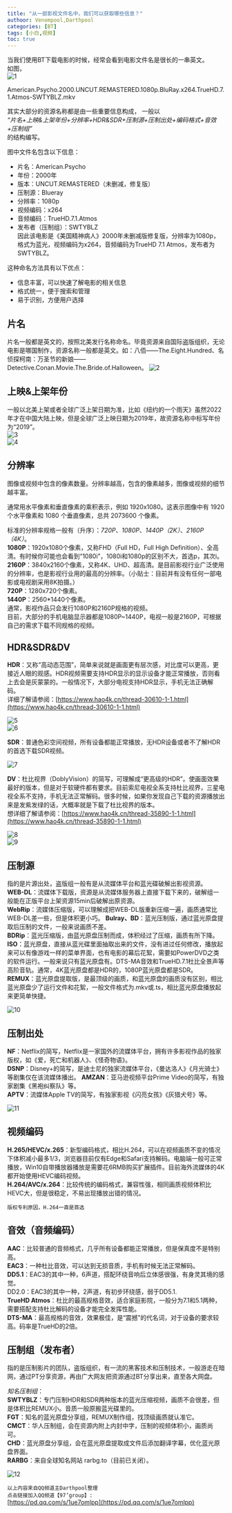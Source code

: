 ```yaml
---
title: "从一部影视文件名中，我们可以获取哪些信息？"
authoor: Venompool,Darthpool
categories: [BT]
tags: [小白,视频]
toc: true
---
```

  
当我们使用BT下载电影的时候，经常会看到电影文件名是很长的一串英文。  
如图，  
![1](https://image.venompool.fun/blog.v.fun/231204/1.png)  
  
American.Psycho.2000.UNCUT.REMASTERED.1080p.BluRay.x264.TrueHD.7.1.Atmos-SWTYBLZ.mkv
  
其实大部分的资源名称都是由一些重要信息构成， 
一般以  
*“片名+上映&上架年份+分辨率+HDR&SDR+压制源+压制出处+编码格式+音效+压制组”*   
的结构编写。 
  
图中文件名包含以下信息：  
  
* 片名：American.Psycho  
* 年份：2000年  
* 版本：UNCUT.REMASTERED（未删减，修复版）  
* 压制源：Blueray  
* 分辨率：1080p   
* 视频编码：x264  
* 音频编码：TrueHD.7.1.Atmos  
* 发布者（压制组）：SWTYBLZ  
因此该电影是《美国精神病人》2000年未删减版修复版，分辨率为1080p，格式为蓝光，视频编码为x264，音频编码为TrueHD 7.1 Atmos，发布者为SWTYBLZ。  
  
这种命名方法具有以下优点：
* 信息丰富，可以快速了解电影的相关信息  
* 格式统一，便于搜索和管理  
* 易于识别，方便用户选择  
  

## 片名

片名一般都是英文的，按照北美发行名称命名。毕竟资源来自国际盗版组织，无论电影是哪国制作，资源名称一般都是英文。如：八佰——The.Eight.Hundred、名侦探柯南：万圣节的新娘——Detective.Conan.Movie.The.Bride.of.Halloween。 
![2](https://image.venompool.fun/blog.v.fun/231204/2.jpg)

## 上映&上架年份

一般以北美上架或者全球广泛上架日期为准，比如《纽约的一个雨天》虽然2022年才在中国大陆上映，但是全球广泛上映日期为2019年，故资源名称中标写年份为“2019”。  
![3](https://image.venompool.fun/blog.v.fun/231204/3.jpg)  
![4](https://image.venompool.fun/blog.v.fun/231204/4.jpg)  

## 分辨率

图像或视频中包含的像素数量。分辨率越高，包含的像素越多，图像或视频的细节越丰富。  
  
通常用水平像素和垂直像素的乘积表示，例如 1920x1080。这表示图像中有 1920 个水平像素和 1080 个垂直像素，总共 2073600 个像素。  
  
标准的分辨率规格一般有（升序）：*720P*、*1080P*、*1440P（2K）*、*2160P（4K）*。  
**1080P**：1920x1080个像素，又称FHD（Full HD，Full High Definition）、全高清。有时候你可能也会看到“1080i”，1080i和1080p的区别不大，首选p，其次i。   
**2160P**：3840x2160个像素，又称4K、UHD、超高清。是目前影视行业广泛使用的分辨率，也是影视行业用的最高的分辨率。（小贴士：目前并有没有任何一部电影或电视剧采用8K拍摄。）   
**720P**：1280x720个像素。  
**1440P**：2560*1440个像素。     
通常，影视作品只会发行1080P和2160P规格的视频。   
目前，大部分的手机电脑显示器都是1080P~1440P，电视一般是2160P，可根据自己的需求下载不同规格的视频。  

## HDR&SDR&DV

**HDR**：又称“高动态范围”，简单来说就是画面更有层次感，对比度可以更高，更接近人眼的观感。HDR视频需要支持HDR显示的显示设备才能正常播放，否则看上去会是灰蒙蒙的。一般情况下，大部分电视支持HDR显示，手机无法正确解码。  
详细了解请参阅：[https://www.hao4k.cn/thread-30610-1-1.html](https://www.hao4k.cn/thread-30610-1-1.html)  
  
![5](https://image.venompool.fun/blog.v.fun/231204/5.jpg)    
![6](https://image.venompool.fun/blog.v.fun/231204/6.jpg)  
  
**SDR**：普通色彩空间视频，所有设备都能正常播放，无HDR设备或者不了解HDR的首选下载SDR视频。  
  
![7](https://image.venompool.fun/blog.v.fun/231204/7.jpg)  
  
**DV**：杜比视界（DoblyVision）的简写，可理解成“更高级的HDR”。使画面效果最好的版本，但是对于软硬件都有要求。目前索尼电视全系支持杜比视界，三星电视全系不支持，手机无法正常解码。很多时候，如果你发现自己下载的资源播放出来是发紫发绿的话，大概率就是下载了杜比视界的版本。  
想详细了解请参阅：[https://www.hao4k.cn/thread-35890-1-1.html](https://www.hao4k.cn/thread-35890-1-1.html)  
  
![8](https://image.venompool.fun/blog.v.fun/231204/8.jpg)  
![9](https://image.venompool.fun/blog.v.fun/231204/9.jpg)  

## 压制源

指的是片源出处，盗版组一般有是从流媒体平台和蓝光碟破解出影视资源。  
**WEB-DL**：流媒体下载版，资源是从流媒体服务器上直接下载下来的，破解组一般能在正版平台上架资源15min后破解出原资源。  
**WebRip**：流媒体压缩版，可以理解成把WEB-DL版重新压缩一遍，画质通常比WEB-DL差一些，但是体积更小巧。 
**Bulray、BD**：蓝光压制版，通过蓝光原盘提取后压制的文件，一般来说画质不差。  
**BDRip**：蓝光压缩版，由蓝光原盘压制而成，体积经过了压缩，画质有所下降。  
**ISO**：蓝光原盘，直接从蓝光碟里面抽取出来的文件，没有进过任何修改，播放起来可以有像游戏一样的菜单界面，也有电影的幕后花絮，需要如PowerDVD之类的软件运行。一般来说只有蓝光原盘有。DTS-MA音效和TrueHD.7.1杜比全景声等高阶音轨。通常，4K蓝光原盘都是HDR的，1080P蓝光原盘都是SDR。  
**REMUX**：蓝光原盘提取版，是最顶级的画质，和蓝光原盘的画质没有区别，相比蓝光原盘少了运行文件和花絮，一般文件格式为.mkv或.ts，相比蓝光原盘播放起来更简单快捷。  
  
![10](https://image.venompool.fun/blog.v.fun/231204/10.jpg)  

## 压制出处

**NF**：Netflix的简写，Netflix是一家国外的流媒体平台，拥有许多影视作品的独家版权，如《爱，死亡和机器人》、《怪奇物语》。  
**DSNP**：Disney+的简写，是迪士尼的独家流媒体平台，《曼达洛人》《月光骑士》等剧集仅在该流媒体播出。 
**AMZAN**：亚马逊视频平台Prime Video的简写，有独家剧集《黑袍纠察队》等。  
**APTV**：流媒体Apple TV的简写，有独家影视《闪亮女孩》《灰猎犬号》等。  
  
![11](https://image.venompool.fun/blog.v.fun/231204/11.webp)  

## 视频编码

**H.265/HEVC/x.265**：新型编码格式，相比H.264，可以在视频画质不变的情况下体积减小最多1/3，浏览器目前仅有Edge和Safari支持解码。电脑端一般可正常播放，Win10自带播放器播放是需要花6RMB购买扩展插件。目前海外流媒体的4K都开始使用HEVC编码视频。  
**H.264/AVC/x.264**：比较传统的编码格式，兼容性强，相同画质视频体积比HEVC大，但是很稳定，不易出现播放出错的情况。  
  
`版权专利原因，H.264一直是首选`

## 音效（音频编码）

**AAC**：比较普通的音频格式，几乎所有设备都能正常播放，但是保真度不是特别高。  
**EAC3**：一种杜比音效，可以达到无损音质，手机有时候无法正常解码。  
**DD5.1**：EAC3的其中一种，6声道，搭配环绕音响后立体感很强，有身灵其境的感觉。  
DD2.0：EAC3的其中一种，2声道，有初步环绕感，弱于DD5.1.  
**TrueHD Atmos**：杜比的最高规格音效，适合家庭影院，一般分为7.1和5.1两种，需要搭配支持杜比解码的设备才能完全发挥性能。  
**DTS-MA**：最高规格的音效，效果极佳，是“震撼”的代名词，对于设备的要求较高。码率是TrueHD的2倍。 

## 压制组（发布者）

指的是压制影片的团队，盗版组织，有一流的黑客技术和压制技术，一般游走在暗网，通过PT分享资源，再由广大网友把资源通过BT分享出来，直至各大网盘。  
  
*知名压制组*：  
**SWTYBLZ**：专门压制HDR和SDR两种版本的蓝光压缩视频，画质不会很差，但是体积比REMUX小。音质一般原搬蓝光碟里的。  
**FGT**：知名的蓝光原盘分享组，REMUX制作组，找顶级画质就认准它。  
**CMCT**：华人压制组，会在资源内附上内封中字，压制的视频体积小，画质尚可。  
**CHD**：蓝光原盘分享组，会在蓝光原盘提取成文件后添加翻译字幕，优化蓝光原盘界面。  
**RARBG**：来自全球知名网站 rarbg.to（目前已关闭）。   
  
![12](https://image.venompool.fun/blog.v.fun/231204/12.jpg)  


`以上内容来自QQ频道主Darthpool整理`  
`点击链接加入QQ频道【97’group】:`  
[https://pd.qq.com/s/1ue7omlpp](https://pd.qq.com/s/1ue7omlpp)